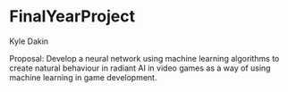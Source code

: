 # FinalYearProject

Kyle Dakin

Proposal:
Develop a neural network using machine learning algorithms to create natural behaviour in radiant AI in video games as a way of using machine learning in game development.

